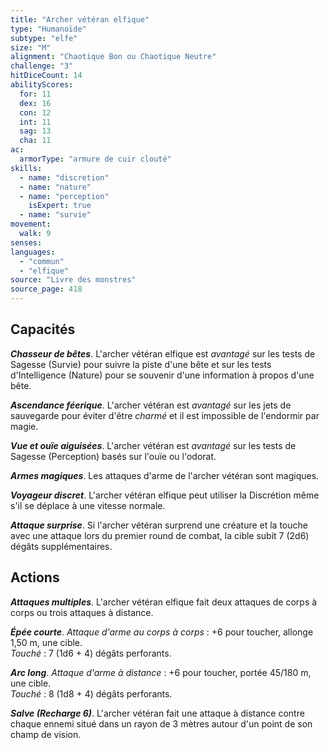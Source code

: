 ```yaml
---
title: "Archer vétéran elfique"
type: "Humanoïde"
subtype: "elfe"
size: "M"
alignment: "Chaotique Bon ou Chaotique Neutre"
challenge: "3"
hitDiceCount: 14
abilityScores:
  for: 11
  dex: 16
  con: 12
  int: 11
  sag: 13
  cha: 11
ac: 
  armorType: "armure de cuir clouté"
skills: 
  - name: "discretion"
  - name: "nature"
  - name: "perception"
    isExpert: true
  - name: "survie"
movement: 
  walk: 9
senses: 
languages: 
  - "commun"
  - "elfique"
source: "Livre des monstres"
source_page: 418
---
```

## Capacités
_**Chasseur de bêtes**_. L'archer vétéran elfique est _avantagé_ sur les tests de Sagesse (Survie) pour suivre la piste d'une bête et sur les tests d'Intelligence (Nature) pour se souvenir d'une information à propos d'une bête.

_**Ascendance féerique**_. L'archer vétéran est _avantagé_ sur les jets de sauvegarde pour éviter d'être _charmé_ et il est impossible de l'endormir par magie.

_**Vue et ouïe aiguisées**_. L'archer vétéran est _avantagé_ sur les tests de Sagesse (Perception) basés sur l'ouïe ou l'odorat.

_**Armes magiques**_. Les attaques d'arme de l'archer vétéran sont magiques.

_**Voyageur discret**_. L'archer vétéran elfique peut utiliser la Discrétion même s'il se déplace à une vitesse normale.

_**Attaque surprise**_. Si l'archer vétéran surprend une créature et la touche avec une attaque lors du premier round de combat, la cible subit 7 (2d6) dégâts supplémentaires.

## Actions
_**Attaques multiples**_. L'archer vétéran elfique fait deux attaques de corps à corps ou trois attaques à distance.

_**Épée courte**_. _Attaque d'arme au corps à corps_ : +6 pour toucher, allonge 1,50 m, une cible.  
_Touché_ : 7 (1d6 + 4) dégâts perforants.

_**Arc long**_. _Attaque d'arme à distance_ : +6 pour toucher, portée 45/180 m, une cible.  
_Touché_ : 8 (1d8 + 4) dégâts perforants.

_**Salve (Recharge 6)**_. L'archer vétéran fait une attaque à distance contre chaque ennemi situé dans un rayon de 3 mètres autour d'un point de son champ de vision.
